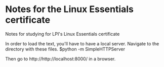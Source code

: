# Notes for the Linux Essentials certificate
Notes for studying for LPI's Linux Essentials certificate

In order to load the text, you'll have to have a local server. 
Navigate to the directory with these files.
$python -m SimpleHTTPServer

Then go to http://http://localhost:8000/ in a browser.
